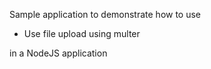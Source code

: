 Sample application to demonstrate how to use

- Use file upload using multer

in a NodeJS application
